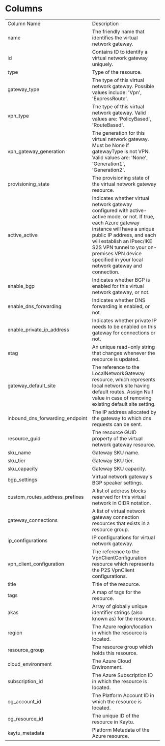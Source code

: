 # Columns  

<table>
	<tr><td>Column Name</td><td>Description</td></tr>
	<tr><td>name</td><td>The friendly name that identifies the virtual network gateway.</td></tr>
	<tr><td>id</td><td>Contains ID to identify a virtual network gateway uniquely.</td></tr>
	<tr><td>type</td><td>Type of the resource.</td></tr>
	<tr><td>gateway_type</td><td>The type of this virtual network gateway. Possible values include: &#39;Vpn&#39;, &#39;ExpressRoute&#39;.</td></tr>
	<tr><td>vpn_type</td><td>The type of this virtual network gateway. Valid values are: &#39;PolicyBased&#39;, &#39;RouteBased&#39;.</td></tr>
	<tr><td>vpn_gateway_generation</td><td>The generation for this virtual network gateway. Must be None if gatewayType is not VPN. Valid values are: &#39;None&#39;, &#39;Generation1&#39;, &#39;Generation2&#39;.</td></tr>
	<tr><td>provisioning_state</td><td>The provisioning state of the virtual network gateway resource.</td></tr>
	<tr><td>active_active</td><td>Indicates whether virtual network gateway configured with active-active mode, or not. If true, each Azure gateway instance will have a unique public IP address, and each will establish an IPsec/IKE S2S VPN tunnel to your on-premises VPN device specified in your local network gateway and connection.</td></tr>
	<tr><td>enable_bgp</td><td>Indicates whether BGP is enabled for this virtual network gateway, or not.</td></tr>
	<tr><td>enable_dns_forwarding</td><td>Indicates whether DNS forwarding is enabled, or not.</td></tr>
	<tr><td>enable_private_ip_address</td><td>Indicates whether private IP needs to be enabled on this gateway for connections or not.</td></tr>
	<tr><td>etag</td><td>An unique read-only string that changes whenever the resource is updated.</td></tr>
	<tr><td>gateway_default_site</td><td>The reference to the LocalNetworkGateway resource, which represents local network site having default routes. Assign Null value in case of removing existing default site setting.</td></tr>
	<tr><td>inbound_dns_forwarding_endpoint</td><td>The IP address allocated by the gateway to which dns requests can be sent.</td></tr>
	<tr><td>resource_guid</td><td>The resource GUID property of the virtual network gateway resource.</td></tr>
	<tr><td>sku_name</td><td>Gateway SKU name.</td></tr>
	<tr><td>sku_tier</td><td>Gateway SKU tier.</td></tr>
	<tr><td>sku_capacity</td><td>Gateway SKU capacity.</td></tr>
	<tr><td>bgp_settings</td><td>Virtual network gateway&#39;s BGP speaker settings.</td></tr>
	<tr><td>custom_routes_address_prefixes</td><td>A list of address blocks reserved for this virtual network in CIDR notation.</td></tr>
	<tr><td>gateway_connections</td><td>A list of virtual network gateway connection resources that exists in a resource group.</td></tr>
	<tr><td>ip_configurations</td><td>IP configurations for virtual network gateway.</td></tr>
	<tr><td>vpn_client_configuration</td><td>The reference to the VpnClientConfiguration resource which represents the P2S VpnClient configurations.</td></tr>
	<tr><td>title</td><td>Title of the resource.</td></tr>
	<tr><td>tags</td><td>A map of tags for the resource.</td></tr>
	<tr><td>akas</td><td>Array of globally unique identifier strings (also known as) for the resource.</td></tr>
	<tr><td>region</td><td>The Azure region/location in which the resource is located.</td></tr>
	<tr><td>resource_group</td><td>The resource group which holds this resource.</td></tr>
	<tr><td>cloud_environment</td><td>The Azure Cloud Environment.</td></tr>
	<tr><td>subscription_id</td><td>The Azure Subscription ID in which the resource is located.</td></tr>
	<tr><td>og_account_id</td><td>The Platform Account ID in which the resource is located.</td></tr>
	<tr><td>og_resource_id</td><td>The unique ID of the resource in Kaytu.</td></tr>
	<tr><td>kaytu_metadata</td><td>Platform Metadata of the Azure resource.</td></tr>
</table>